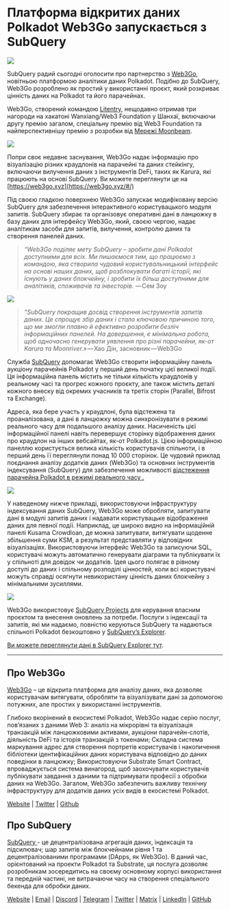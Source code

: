 # Платформа відкритих даних Polkadot Web3Go запускається з SubQuery

![](https://cdn-images-1.medium.com/max/800/1*LVZ_xKn_K5DlTSxqTr-2BA.png)

SubQuery радий сьогодні оголосити про партнерство з [Web3Go](https://www.web3go.xyz/), новітньою платформою аналітики даних Polkadot. Подібно до SubQuery, Web3Go розроблено як простий у використанні проєкт, який розкриває цінність даних на Polkadot та його парачейнах.

Web3Go, створений командою [Litentry](https://www.litentry.com/), нещодавно отримав три нагороди на хакатоні Wanxiang/Web3 Foundation у Шанхаї, включаючи другу премію загалом, спеціальну премію від Web3 Foundation та найперспективнішу премію з розробки від [ Мережі Moonbeam](https://moonbeam.network/).

![](https://cdn-images-1.medium.com/max/800/1*QOng9s-Mc62WBElrj6KBmg.gif)

Попри своє недавнє заснування, Web3Go надає інформацію про візуалізацію різних краудлонів на парачейні та даних стейкінгу, включаючи вилучення даних з інструментів DeFi, таких як Karura, які працюють на основі SubQuery. Ви можете переглянути це на [https://web3go.xyz](https://web3go.xyz/#/)

Під своєю гладкою поверхнею Web3Go запускає модифіковану версію SubQuery для забезпечення інтерактивного користувацького модуля запитів. SubQuery збирає та організовує оперативні дані в ланцюжку в базу даних для інтерфейсу Web3Go, який, своєю чергою, надає аналітикам засоби для запитів, вилучення, контролю даних та створення панелей даних.

> *“Web3Go поділяє мету SubQuery – зробити дані Polkadot доступними для всіх. Ми пишаємося тим, що працюємо з командою, яка створила чудовий користувальницький інтерфейс на основі наших даних, щоб розблокувати багаті історії, які існують у даних блокчейну, і зробити їх більш доступними для аналітиків, споживачів та інвесторів.* — Сем Зоу

![](https://cdn-images-1.medium.com/max/800/1*v2Ip-qCB6hkiNiEPY32hrw.png)

> *“SubQuery покращив досвід створення інструментів запитів даних. Це спрощує збір даних і стало ключовою причиною того, що ми змогли плавно й ефективно розробити безліч інформаційних панелей. На довершення, є мінімальна робота, щоб одночасно генерувати уявлення про різні парачейни, як-от Karura та Moonriver.»* — Хао Дін, засновник — Web3Go

Служба [SubQuery](https://subquery.network/) допомагає Web3Go створити інформаційну панель аукціону парачейнів Polkadot у перший день початку цієї великої події. Ця інформаційна панель містить не тільки кількість краудлонів у реальному часі та прогрес кожного проєкту, але також містить деталі кожного внеску від окремих учасників та третіх сторін (Parallel, Bifrost та Exchange).

Адреса, яка бере участь у краудлоні, була відстежена та проаналізована, а дані в ланцюжку можна синхронізувати в режимі реального часу для подальшого аналізу даних. Насиченість цієї інформаційної панелі навіть перевершує сторінку відображення даних про краудлон на інших вебсайтах, як-от Polkadot.js. Цією інформаційною панеллю користується велика кількість користувачів спільноти, і в перший день її переглянули понад 10 000 сторінок. Це чудовий приклад поєднання аналізу додатків даних (Web3Go) та основних інструментів індексування (SubQuery) для забезпечення можливості  [відстеження парачейна Polkadot в режимі реального часу .](https://web3go.xyz/#/ParaChainProfiler4Polkadot?chainType=Polkadot)

![](https://cdn-images-1.medium.com/max/800/1*XM2TalsUm1Z93lV5zFMf9w.png)

У наведеному нижче прикладі, використовуючи інфраструктуру індексування даних SubQuery, Web3Go може обробляти, запитувати дані в модулі запитів даних і надавати користувацьке відображення даних для певної події. Наприклад, це широко видно на інформаційній панелі Kusama Crowdloan, де можна запитувати, витягувати щоденне збільшення суми KSM, а результат представляти у відповідних візуалізаціях. Використовуючи інтерфейс Web3Go та записуючи SQL, користувачі можуть автоматично генерувати діаграми та публікувати їх у спільноті для довідок чи додатків. Ідея цього полягає в рівному доступі до даних і спільному розподілі цінностей, коли всі користувачі можуть справді осягнути невикористану цінність даних блокчейну з мінімальними зусиллями.

![](https://cdn-images-1.medium.com/max/800/1*Z2g_zEFqOJ3T_2BDDDZT4A.png)

Web3Go використовує [SubQuery Projects](https://project.subquery.network/) для керування власним проєктом та внесення оновлень за потреби. Послуги з індексації та запитів, які ми надаємо, повністю керуються SubQuery та надаються спільноті Polkadot безкоштовно у [SubQuery’s Explorer](https://explorer.subquery.network/).

[Ви можете переглянути дані в SubQuery Explorer тут](https://explorer.subquery.network/subquery/bianyunjian/polkadot-crowdloans).

----------

## Про Web3Go

[Web3Go](https://www.web3go.xyz/) – це відкрита платформа для аналізу даних, яка дозволяє користувачам витягувати, обробляти та візуалізувати дані за допомогою потужних, але простих у використанні інструментів.

Глибоко вкорінений в екосистемі Polkadot, Web3Go надає серію послуг, пов’язаних з даними Web 3: аналіз на мікрорівні та візуалізація транзакцій між ланцюжковими активами, аукціони парачейн-слотів, діяльність DeFi та історія транзакцій з токенами; Складна система маркування адрес для створення портретів користувачів і накопичення бібліотеки ідентифікаційних даних користувача відповідно до даних поведінки в ланцюжку; Використовуючи Substrate Smart Contract, впроваджується система винагород, щоб заохочувати користувачів публікувати завдання з даними та підтримувати професії з обробки даних на Web3Go. Загалом, Web3Go забезпечить важливу технічну інфраструктуру для додатків даних усіх видів в екосистемі Polkadot.

[Website](https://web3go.xyz/#/) | [Twitter](http://twitter.com/web3go) | [Github](https://github.com/web3go-xyz)

## Про SubQuery

[ SubQuery ](https://subquery.network/) - це децентралізована агрегація даних, індексація та підсилювач; шар запитів між блокчейнами рівня 1 та децентралізованими програмами (DApps, як Web3Go). В даний час, орієнтований на проекти Polkadot та Substrate, ця послуга дозволяє розробникам зосередитись на своєму основному корпусі використання та передній частині, не витрачаючи часу на створення спеціального бекенда для обробки даних.

[Website](https://subquery.network/) | [Email](mailto:hello@subquery.network) | [Discord](https://discord.com/invite/78zg8aBSMG) | [Telegram](https://t.me/subquerynetwork) | [Twitter](https://twitter.com/subquerynetwork) | [Matrix](https://matrix.to/#/#subquery:matrix.org) | [LinkedIn](https://www.linkedin.com/company/subquery) | [GitHub](https://github.com/subquery)
